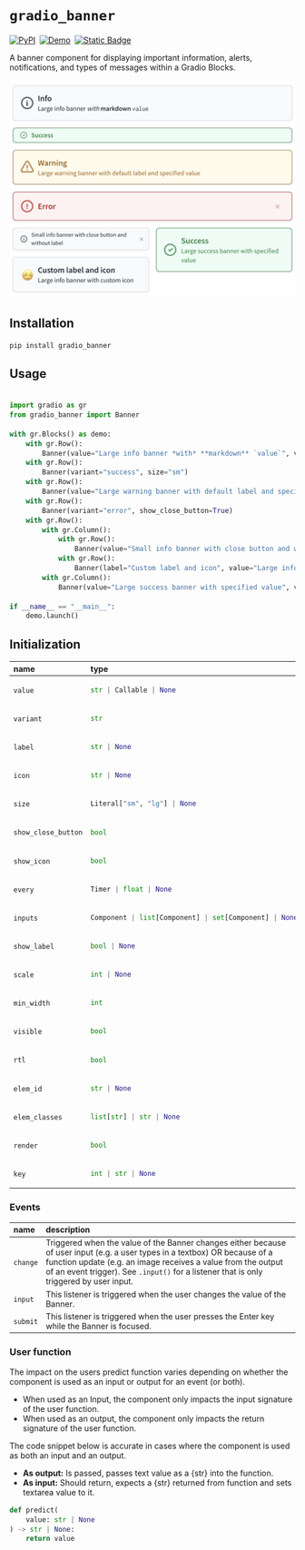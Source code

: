 
# `gradio_banner`
<div style="display: flex; gap: 7px;">
  <a href="https://pypi.org/project/gradio-banner/" target="_blank"><img alt="PyPI" src="https://img.shields.io/pypi/v/gradio-banner"></a>
  <a href="https://huggingface.co/spaces/dwancin/gradio_banner" target="_blank"><img alt="Demo" src="https://img.shields.io/badge/%F0%9F%A4%97%20Demo-%23097EFF?style=flat&logoColor=black"></a>
  <a href="https://github.com/dwancin/gradio-banner" target="_blank"><img alt="Static Badge" src="https://img.shields.io/badge/Repository-white?logo=github&logoColor=black"></a>
</div>

A banner component for displaying important information, alerts, notifications, and types of messages within a Gradio Blocks.

![screenshot](https://raw.githubusercontent.com/dwancin/gradio-banner/main/assets/preview.png)

## Installation

```bash
pip install gradio_banner
```

## Usage

```python

import gradio as gr
from gradio_banner import Banner

with gr.Blocks() as demo:
    with gr.Row():
        Banner(value="Large info banner *with* **markdown** `value`", variant="info")
    with gr.Row():
        Banner(variant="success", size="sm")
    with gr.Row():
        Banner(value="Large warning banner with default label and specified value", variant="warning")
    with gr.Row():
        Banner(variant="error", show_close_button=True)
    with gr.Row():
        with gr.Column():
            with gr.Row():
                Banner(value="Small info banner with close button and without label", size="sm", show_close_button=True, show_label=False)
            with gr.Row():
                Banner(label="Custom label and icon", value="Large info banner with custom icon", icon="https://i.pinimg.com/originals/e9/ab/30/e9ab30fdcadf40bdc095a1e317f3851c.gif")
        with gr.Column():
            Banner(value="Large success banner with specified value", variant="success")

if __name__ == "__main__":
    demo.launch()

```

## Initialization

<table>
<thead>
<tr>
<th align="left">name</th>
<th align="left" style="width: 25%;">type</th>
<th align="left">default</th>
<th align="left">description</th>
</tr>
</thead>
<tbody>
<tr>
<td align="left"><code>value</code></td>
<td align="left" style="width: 25%;">

```python
str | Callable | None
```

</td>
<td align="left"><code>None</code></td>
<td align="left"></td>
</tr>

<tr>
<td align="left"><code>variant</code></td>
<td align="left" style="width: 25%;">

```python
str
```

</td>
<td align="left"><code>"info"</code></td>
<td align="left"></td>
</tr>

<tr>
<td align="left"><code>label</code></td>
<td align="left" style="width: 25%;">

```python
str | None
```

</td>
<td align="left"><code>None</code></td>
<td align="left"></td>
</tr>

<tr>
<td align="left"><code>icon</code></td>
<td align="left" style="width: 25%;">

```python
str | None
```

</td>
<td align="left"><code>None</code></td>
<td align="left"></td>
</tr>

<tr>
<td align="left"><code>size</code></td>
<td align="left" style="width: 25%;">

```python
Literal["sm", "lg"] | None
```

</td>
<td align="left"><code>"lg"</code></td>
<td align="left"></td>
</tr>

<tr>
<td align="left"><code>show_close_button</code></td>
<td align="left" style="width: 25%;">

```python
bool
```

</td>
<td align="left"><code>False</code></td>
<td align="left"></td>
</tr>

<tr>
<td align="left"><code>show_icon</code></td>
<td align="left" style="width: 25%;">

```python
bool
```

</td>
<td align="left"><code>True</code></td>
<td align="left"></td>
</tr>

<tr>
<td align="left"><code>every</code></td>
<td align="left" style="width: 25%;">

```python
Timer | float | None
```

</td>
<td align="left"><code>None</code></td>
<td align="left"></td>
</tr>

<tr>
<td align="left"><code>inputs</code></td>
<td align="left" style="width: 25%;">

```python
Component | list[Component] | set[Component] | None
```

</td>
<td align="left"><code>None</code></td>
<td align="left"></td>
</tr>

<tr>
<td align="left"><code>show_label</code></td>
<td align="left" style="width: 25%;">

```python
bool | None
```

</td>
<td align="left"><code>None</code></td>
<td align="left"></td>
</tr>

<tr>
<td align="left"><code>scale</code></td>
<td align="left" style="width: 25%;">

```python
int | None
```

</td>
<td align="left"><code>None</code></td>
<td align="left"></td>
</tr>

<tr>
<td align="left"><code>min_width</code></td>
<td align="left" style="width: 25%;">

```python
int
```

</td>
<td align="left"><code>160</code></td>
<td align="left"></td>
</tr>

<tr>
<td align="left"><code>visible</code></td>
<td align="left" style="width: 25%;">

```python
bool
```

</td>
<td align="left"><code>True</code></td>
<td align="left"></td>
</tr>

<tr>
<td align="left"><code>rtl</code></td>
<td align="left" style="width: 25%;">

```python
bool
```

</td>
<td align="left"><code>False</code></td>
<td align="left"></td>
</tr>

<tr>
<td align="left"><code>elem_id</code></td>
<td align="left" style="width: 25%;">

```python
str | None
```

</td>
<td align="left"><code>None</code></td>
<td align="left"></td>
</tr>

<tr>
<td align="left"><code>elem_classes</code></td>
<td align="left" style="width: 25%;">

```python
list[str] | str | None
```

</td>
<td align="left"><code>None</code></td>
<td align="left"></td>
</tr>

<tr>
<td align="left"><code>render</code></td>
<td align="left" style="width: 25%;">

```python
bool
```

</td>
<td align="left"><code>True</code></td>
<td align="left"></td>
</tr>

<tr>
<td align="left"><code>key</code></td>
<td align="left" style="width: 25%;">

```python
int | str | None
```

</td>
<td align="left"><code>None</code></td>
<td align="left"></td>
</tr>
</tbody></table>


### Events

| name | description |
|:-----|:------------|
| `change` | Triggered when the value of the Banner changes either because of user input (e.g. a user types in a textbox) OR because of a function update (e.g. an image receives a value from the output of an event trigger). See `.input()` for a listener that is only triggered by user input. |
| `input` | This listener is triggered when the user changes the value of the Banner. |
| `submit` | This listener is triggered when the user presses the Enter key while the Banner is focused. |



### User function

The impact on the users predict function varies depending on whether the component is used as an input or output for an event (or both).

- When used as an Input, the component only impacts the input signature of the user function.
- When used as an output, the component only impacts the return signature of the user function.

The code snippet below is accurate in cases where the component is used as both an input and an output.

- **As output:** Is passed, passes text value as a {str} into the function.
- **As input:** Should return, expects a {str} returned from function and sets textarea value to it.

 ```python
 def predict(
     value: str | None
 ) -> str | None:
     return value
 ```
 
